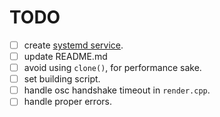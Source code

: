 # TODO

- [ ] create [systemd service](https://forum.bela.io/d/433-connecting-to-serial-devices-with-supercollider/16).
- [ ] update README.md
- [ ] avoid using `clone()`, for performance sake.
- [ ] set building script.
- [ ] handle osc handshake timeout in `render.cpp`.
- [ ] handle proper errors.
